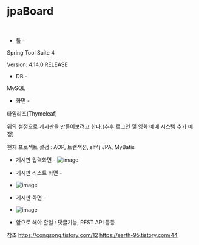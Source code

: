 # jpaBoard

﻿
- 툴 -

Spring Tool Suite 4

Version: 4.14.0.RELEASE


- DB -

MySQL


- 화면 -

타임리프(Thymeleaf)

위의 설정으로 게시판을 만들어보려고 한다.﻿(추후 로그인 및 영화 예매 시스템 추가 예정)

현재 프로젝트 설정 : AOP, 트랜잭션, slf4j JPA, MyBatis
 

- 게시판 입력화면 -
![image](https://user-images.githubusercontent.com/44924573/164727981-e10d6a66-8706-43c6-b9bf-39191b3d05fa.png)

- 게시판 리스트 화면 -
- ![image](https://user-images.githubusercontent.com/44924573/164728336-2f52fd91-d169-487f-9f83-e8d8d0f30644.png)

- 게시판 화면 -
- ![image](https://user-images.githubusercontent.com/44924573/164728471-2e20cd33-f11d-4934-a03a-377d6ed6c6c2.png)

- 앞으로 해야 할일 : 댓글기능, REST API 등등


참조
https://congsong.tistory.com/12
https://earth-95.tistory.com/44
